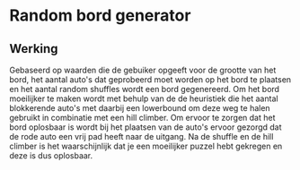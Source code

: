 # Random bord generator

## Werking

Gebaseerd op waarden die de gebuiker opgeeft voor de grootte van het bord, het aantal auto's dat geprobeerd moet worden op het bord te plaatsen en het aantal random shuffles wordt een bord gegenereerd. Om het bord moeilijker te maken wordt met behulp van de de heuristiek die het aantal blokkerende auto's met daarbij een lowerbound om deze weg te halen gebruikt in combinatie met een hill climber. Om ervoor te zorgen dat het bord oplosbaar is wordt bij het plaatsen van de auto's ervoor gezorgd dat de rode auto een vrij pad heeft naar de uitgang. Na de shuffle en de hill climber is het waarschijnlijk dat je een moeilijker puzzel hebt gekregen en deze is dus oplosbaar.
